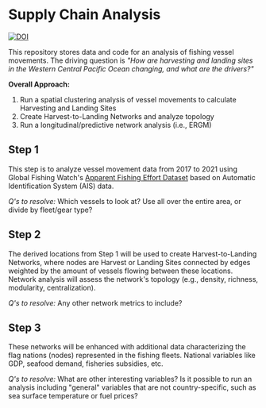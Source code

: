# Supply Chain Analysis
[![DOI](https://zenodo.org/badge/542230182.svg)](https://zenodo.org/doi/10.5281/zenodo.13742943)


This repository stores data and code for an analysis of fishing vessel movements. The driving question is *"How are harvesting and landing sites in the Western Central Pacific Ocean changing, and what are the drivers?"*

**Overall Approach:**
1. Run a spatial clustering analysis of vessel movements to calculate Harvesting and Landing Sites
2. Create Harvest-to-Landing Networks and analyze topology 
3. Run a longitudinal/predictive network analysis (i.e., ERGM)

## Step 1
This step is to analyze vessel movement data from 2017 to 2021 using Global Fishing Watch's [Apparent Fishing Effort Dataset](https://globalfishingwatch.org/dataset-and-code-fishing-effort/) based on Automatic Identification System (AIS) data.

*Q's to resolve:* Which vessels to look at? Use all over the entire area, or divide by fleet/gear type?

## Step 2
The derived locations from Step 1 will be used to create Harvest-to-Landing Networks, where nodes are Harvest or Landing Sites connected by edges weighted by the amount of vessels flowing between these locations. Network analysis will assess the network's topology (e.g., density, richness, modularity, centralization).

*Q's to resolve:* Any other network metrics to include?

## Step 3
These networks will be enhanced with additional data characterizing the flag nations (nodes) represented in the fishing fleets. National variables like GDP, seafood demand, fisheries subsidies, etc.

*Q's to resolve:* What are other interesting variables? Is it possible to run an analysis including "general" variables that are not country-specific, such as sea surface temperature or fuel prices?
